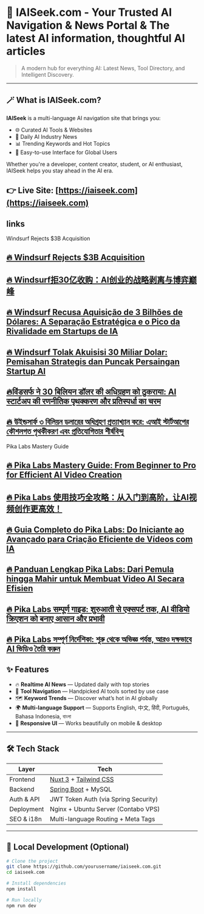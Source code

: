 # 🤖 IAISeek.com - Your Trusted AI Navigation & News Portal & The latest AI information, thoughtful AI articles

>  A modern hub for everything AI: Latest News, Tool Directory, and Intelligent Discovery.

---

## 🪄 What is IAISeek.com?

**IAISeek** is a multi-language AI navigation site that brings you:
- 🌐 Curated AI Tools & Websites
- 📰 Daily AI Industry News
- 📊 Trending Keywords and Hot Topics
- 🧭 Easy-to-use Interface for Global Users

Whether you're a developer, content creator, student, or AI enthusiast, IAISeek helps you stay ahead in the AI era.

👉 Live Site: [https://iaiseek.com](https://iaiseek.com)
---

## links 
Windsurf Rejects $3B Acquisition
## [🔥 Windsurf Rejects $3B Acquisition](https://iaiseek.com/en/news-detail/61)
## [🔥 Windsurf拒30亿收购：AI创业的战略剥离与博弈巅峰](https://iaiseek.com/zh/news-detail/61)
## [🔥 Windsurf Recusa Aquisição de 3 Bilhões de Dólares: A Separação Estratégica e o Pico da Rivalidade em Startups de IA](https://iaiseek.com/pt/news-detail/61)
## [🔥 Windsurf Tolak Akuisisi 30 Miliar Dolar: Pemisahan Strategis dan Puncak Persaingan Startup AI](https://iaiseek.com/id/news-detail/61)
## [🔥विंडसर्फ ने 30 बिलियन डॉलर की अधिग्रहण को ठुकराया: AI स्टार्टअप की रणनीतिक पृथक्करण और प्रतिस्पर्धा का चरम](https://iaiseek.com/hi/news-detail/61)
## [🔥 উইন্ডসার্ফ ৩ বিলিয়ন ডলারের অধিগ্রহণ প্রত্যাখ্যান করে: এআই স্টার্টআপের কৌশলগত পৃথকীকরণ এবং প্রতিযোগিতার শীর্ষবিন্দু](https://iaiseek.com/bn/news-detail/61)

Pika Labs Mastery Guide
## [🔥 Pika Labs Mastery Guide: From Beginner to Pro for Efficient AI Video Creation](https://iaiseek.com/en/tips-detail/17)
## [🔥 Pika Labs 使用技巧全攻略：从入门到高阶，让AI视频创作更高效！](https://iaiseek.com/zh/tips-detail/17)
## [🔥 Guia Completo do Pika Labs: Do Iniciante ao Avançado para Criação Eficiente de Vídeos com IA](https://iaiseek.com/pt/tips-detail/17)
## [🔥 Panduan Lengkap Pika Labs: Dari Pemula hingga Mahir untuk Membuat Video AI Secara Efisien](https://iaiseek.com/id/tips-detail/17)
## [🔥 Pika Labs सम्पूर्ण गाइड: शुरुआती से एक्सपर्ट तक, AI वीडियो क्रिएशन को बनाए आसान और प्रभावी](https://iaiseek.com/hi/tips-detail/17)
## [🔥 Pika Labs সম্পূর্ণ নির্দেশিকা: শুরু থেকে অভিজ্ঞ পর্যন্ত, আরও দক্ষভাবে AI ভিডিও তৈরি করুন](https://iaiseek.com/bn/tips-detail/17)


## ✨ Features

- 🔥 **Realtime AI News** — Updated daily with top stories
- 🧩 **Tool Navigation** — Handpicked AI tools sorted by use case
- 🗺 **Keyword Trends** — Discover what’s hot in AI globally
- 🌍 **Multi-language Support** — Supports English, 中文, हिंदी, Português, Bahasa Indonesia, বাংলা
- 📱 **Responsive UI** — Works beautifully on mobile & desktop

---

## 🛠 Tech Stack

| Layer        | Tech                          |
| ------------ | ----------------------------- |
| Frontend     | [Nuxt 3](https://nuxt.com) + [Tailwind CSS](https://tailwindcss.com) |
| Backend      | [Spring Boot](https://spring.io/projects/spring-boot) + MySQL |
| Auth & API   | JWT Token Auth (via Spring Security) |
| Deployment   | Nginx + Ubuntu Server (Contabo VPS) |
| SEO & i18n   | Multi-language Routing + Meta Tags |

---

## 🧪 Local Development (Optional)

```bash
# Clone the project
git clone https://github.com/yourusername/iaiseek.com.git
cd iaiseek.com

# Install dependencies
npm install

# Run locally
npm run dev
